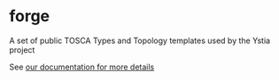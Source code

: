 # forge
A set of public TOSCA Types and Topology templates used by the Ystia project

See [our documentation for more details](https://github.com/ystia/forge/blob/develop/org/ystia/README.rst)

